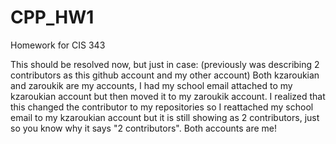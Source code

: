 # CPP_HW1
Homework for CIS 343

This should be resolved now, but just in case:
(previously was describing 2 contributors as this github account and my other account)
Both kzaroukian and zaroukik are my accounts, I had my school email attached to my kzaroukian account but then moved it to my zaroukik account. I realized that this changed the contributor to my repositories so I reattached my school email to my kzaroukian account but it is still showing as 2 contributors, just so you know why it says "2 contributors". Both accounts are me! 
